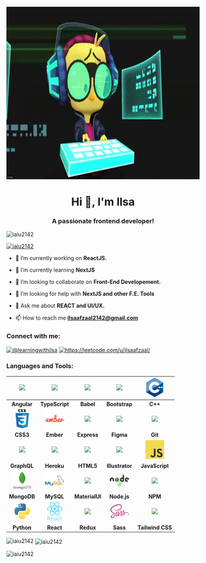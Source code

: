 <p align="center">
  <img src="https://github.com/iaiu2142/iaiu2142/blob/main/assets/mygif.gif" alt="Image Here"  widht="450px" height="450px">
</p>
<h1 align="center">Hi 👋, I'm Ilsa</h1>
<h3 align="center">A passionate frontend developer!</h3>

<p align="left"> <img src="https://komarev.com/ghpvc/?username=iaiu2142&label=Profile%20views&color=0e75b6&style=flat" alt="iaiu2142" /> </p>

<p align="left"> <a href="https://github.com/ryo-ma/github-profile-trophy"><img src="https://github-profile-trophy.vercel.app/?username=iaiu2142" alt="iaiu2142" /></a> </p>

- 🔭 I’m currently working on **ReactJS.**

- 🌱 I’m currently learning **NextJS**

- 👯 I’m looking to collaborate on **Front-End Developement.**

- 🤝 I’m looking for help with **NextJS and other F.E. Tools**

- 💬 Ask me about **REACT and UI/UX.**

- 📫 How to reach me **ilsaafzaal2142@gmail.com**

<h3 align="left">Connect with me:</h3>
<p align="left">
<a href="https://www.youtube.com/@learningwithilsa" target="blank"><img align="center" src="https://raw.githubusercontent.com/rahuldkjain/github-profile-readme-generator/master/src/images/icons/Social/youtube.svg" alt="@learningwithilsa" height="30" width="40" /></a>
<a href="https://www.leetcode.com/u/ilsaafzaal/" target="blank"><img align="center" src="https://raw.githubusercontent.com/rahuldkjain/github-profile-readme-generator/master/src/images/icons/Social/leet-code.svg" alt="https://leetcode.com/u/ilsaafzaal/" height="30" width="40" /></a>
</p>

<h3 align="left">Languages and Tools:</h3>

<center>

  
| <img height="50" src="https://angular.io/assets/images/logos/angular/angular.svg"/> | <img height="50" src="https://user-images.githubusercontent.com/25181517/183890598-19a0ac2d-e88a-4005-a8df-1ee36782fde1.png"> | <img height="50" src="https://github.com/marwin1991/profile-technology-icons/assets/136815194/ecd443af-ebba-4af8-a46e-1bf64d863b5b"> | <img height="50" src="https://user-images.githubusercontent.com/25181517/183898054-b3d693d4-dafb-4808-a509-bab54cf5de34.png"> |<img height="50" src="https://raw.githubusercontent.com/devicons/devicon/master/icons/cplusplus/cplusplus-original.svg"> |
|:---:|:---:|:---:|:---:|:---:|
| **Angular** | **TypeScript** | **Babel** | **Bootstrap** | **C++** |
| <img height="50" src="https://raw.githubusercontent.com/devicons/devicon/master/icons/css3/css3-original-wordmark.svg"> | <img height="50" src="https://raw.githubusercontent.com/devicons/devicon/master/icons/ember/ember-original-wordmark.svg"> | <img height="50" src="https://user-images.githubusercontent.com/25181517/183859966-a3462d8d-1bc7-4880-b353-e2cbed900ed6.png"> | <img height="50" src="https://www.vectorlogo.zone/logos/figma/figma-icon.svg"> | <img height="50" src="https://www.vectorlogo.zone/logos/git-scm/git-scm-icon.svg">|
| **CSS3** | **Ember** | **Express** | **Figma** | **Git** |
| <img height="50" src="https://www.vectorlogo.zone/logos/graphql/graphql-icon.svg"> | <img height="50" src="https://www.vectorlogo.zone/logos/heroku/heroku-icon.svg"> | <img height="50" src="https://user-images.githubusercontent.com/25181517/192158954-f88b5814-d510-4564-b285-dff7d6400dad.png"> | <img height="50" src="https://www.vectorlogo.zone/logos/adobe_illustrator/adobe_illustrator-icon.svg">| <img height="50" src="https://raw.githubusercontent.com/devicons/devicon/master/icons/javascript/javascript-original.svg">|
| **GraphQL** | **Heroku** | **HTML5** | **Illustrator** | **JavaScript** |
| <img height="50" src="https://raw.githubusercontent.com/devicons/devicon/master/icons/mongodb/mongodb-original-wordmark.svg"> | <img height="50" src="https://raw.githubusercontent.com/devicons/devicon/master/icons/mysql/mysql-original-wordmark.svg"> | <img height="50" src="https://user-images.githubusercontent.com/25181517/189716630-fe6c084c-6c66-43af-aa49-64c8aea4a5c2.png">| <img height="50" src="https://raw.githubusercontent.com/devicons/devicon/master/icons/nodejs/nodejs-original-wordmark.svg"> | <img height="50" src="https://user-images.githubusercontent.com/25181517/121401671-49102800-c959-11eb-9f6f-74d49a5e1774.png">|
| **MongoDB** | **MySQL** | **MaterialUI** | **Node.js** | **NPM** |
| <img height="50" src="https://raw.githubusercontent.com/devicons/devicon/master/icons/python/python-original.svg"> | <img height="50" src="https://raw.githubusercontent.com/devicons/devicon/master/icons/react/react-original-wordmark.svg"> | <img height="50" src="https://user-images.githubusercontent.com/25181517/187896150-cc1dcb12-d490-445c-8e4d-1275cd2388d6.png"> | <img height="50" src="https://raw.githubusercontent.com/devicons/devicon/master/icons/sass/sass-original.svg">| <img height="50" src="https://www.vectorlogo.zone/logos/tailwindcss/tailwindcss-icon.svg"> |
| **Python** | **React** | **Redux** | **Sass** | **Tailwind CSS** |

</center>
<p><img align="left" src="https://github-readme-stats.vercel.app/api/top-langs?username=iaiu2142&show_icons=true&locale=en&layout=compact" alt="iaiu2142" /></p>

<p>&nbsp;<img align="center" src="https://github-readme-stats.vercel.app/api?username=iaiu2142&show_icons=true&locale=en" alt="iaiu2142" /></p>

<p><img align="center" src="https://github-readme-streak-stats.herokuapp.com/?user=iaiu2142&" alt="iaiu2142" /></p>
